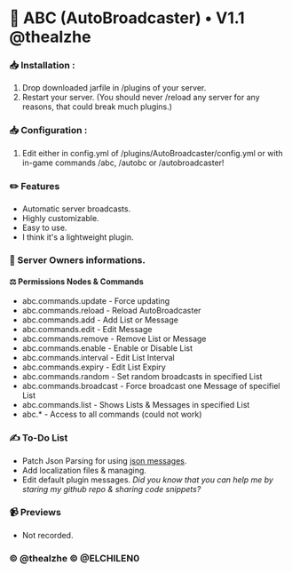 # 📰 ABC (AutoBroadcaster) • V1.1 @thealzhe

### 📥 Installation :
1. Drop downloaded jarfile in /plugins of your server.
2. Restart your server. (You should never /reload any server for any reasons, that could break much plugins.)

### 📥 Configuration :
1. Edit either in config.yml of /plugins/AutoBroadcaster/config.yml or with in-game commands /abc, /autobc or /autobroadcaster!

### ✏️ Features
- Automatic server broadcasts.
- Highly customizable.
- Easy to use.
- I think it's a lightweight plugin.

### 🔎 Server Owners informations.
#### ⚖️ Permissions Nodes & Commands
- abc.commands.update - Force updating
- abc.commands.reload - Reload AutoBroadcaster
- abc.commands.add - Add List or Message
- abc.commands.edit - Edit Message
- abc.commands.remove - Remove List or Message
- abc.commands.enable - Enable or Disable List
- abc.commands.interval - Edit List Interval
- abc.commands.expiry - Edit List Expiry
- abc.commands.random - Set random broadcasts in specified List
- abc.commands.broadcast - Force broadcast one Message of specifiel List
- abc.commands.list - Shows Lists & Messages in specified List
- abc.* - Access to all commands (could not work)

### ✍️ To-Do List
- Patch Json Parsing for using [json messages](https://minecraft.tools/en/json_text.php "").
- Add localization files & managing.
- Edit default plugin messages.
*Did you know that you can help me by staring my github repo & sharing code snippets?*

### 📹 Previews
- Not recorded.


### ©️ @thealzhe ©️ @ELCHILEN0
